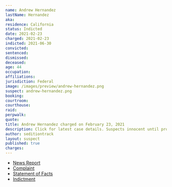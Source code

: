 ```yaml
---
name: Andrew Hernandez
lastName: Hernandez
aka:
residence: California
status: Indicted
date: 2021-02-23
charged: 2021-02-23
indicted: 2021-06-30
convicted:
sentenced:
dismissed:
deceased:
age: 44
occupation:
affiliations:
jurisdiction: Federal
image: /images/preview/andrew-hernandez.png
suspect: andrew-hernandez.png
booking:
courtroom:
courthouse:
raid:
perpwalk:
quote:
title: Andrew Hernandez charged on February 23, 2021
description: Click for latest case details. Suspects innocent until proven guilty.
author: seditiontrack
layout: suspect
published: true
charges:
---
```

- [News Report](https://www.sfgate.com/politics/article/California-man-wore-shirt-job-logo-manager-FBI-15982541.php)
- [Complaint](https://www.justice.gov/usao-dc/case-multi-defendant/file/1378681/download)
- [Statement of Facts](https://www.justice.gov/usao-dc/case-multi-defendant/file/1378676/download)
- [Indictment](https://www.justice.gov/usao-dc/case-multi-defendant/file/1410316/download)
